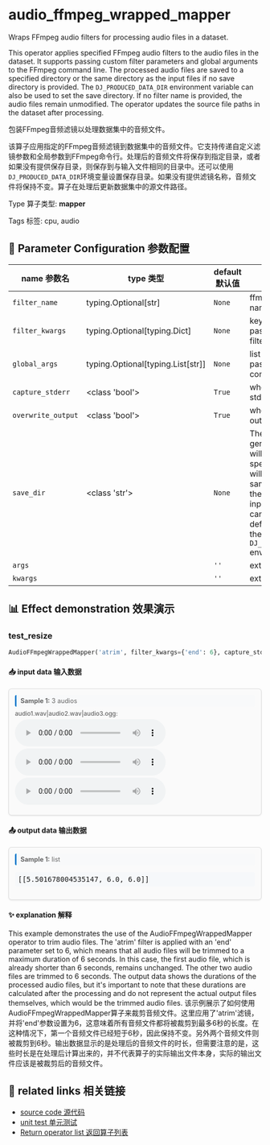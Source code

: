 # audio_ffmpeg_wrapped_mapper

Wraps FFmpeg audio filters for processing audio files in a dataset.

This operator applies specified FFmpeg audio filters to the audio files in the dataset. It supports passing custom filter parameters and global arguments to the FFmpeg command line. The processed audio files are saved to a specified directory or the same directory as the input files if no save directory is provided. The `DJ_PRODUCED_DATA_DIR` environment variable can also be used to set the save directory. If no filter name is provided, the audio files remain unmodified. The operator updates the source file paths in the dataset after processing.

包装FFmpeg音频滤镜以处理数据集中的音频文件。

该算子应用指定的FFmpeg音频滤镜到数据集中的音频文件。它支持传递自定义滤镜参数和全局参数到FFmpeg命令行。处理后的音频文件将保存到指定目录，或者如果没有提供保存目录，则保存到与输入文件相同的目录中。还可以使用`DJ_PRODUCED_DATA_DIR`环境变量设置保存目录。如果没有提供滤镜名称，音频文件将保持不变。算子在处理后更新数据集中的源文件路径。

Type 算子类型: **mapper**

Tags 标签: cpu, audio

## 🔧 Parameter Configuration 参数配置
| name 参数名 | type 类型 | default 默认值 | desc 说明 |
|--------|------|--------|------|
| `filter_name` | typing.Optional[str] | `None` | ffmpeg audio filter name. |
| `filter_kwargs` | typing.Optional[typing.Dict] | `None` | keyword-arguments passed to ffmpeg filter. |
| `global_args` | typing.Optional[typing.List[str]] | `None` | list-arguments passed to ffmpeg command-line. |
| `capture_stderr` | <class 'bool'> | `True` | whether to capture stderr. |
| `overwrite_output` | <class 'bool'> | `True` | whether to overwrite output file. |
| `save_dir` | <class 'str'> | `None` | The directory where generated audio files will be stored. If not specified, outputs will be saved in the same directory as their corresponding input files. This path can alternatively be defined by setting the `DJ_PRODUCED_DATA_DIR` environment variable. |
| `args` |  | `''` | extra args |
| `kwargs` |  | `''` | extra args |

## 📊 Effect demonstration 效果演示
### test_resize
```python
AudioFFmpegWrappedMapper('atrim', filter_kwargs={'end': 6}, capture_stderr=False)
```

#### 📥 input data 输入数据
<div class="sample-card" style="border:1px solid #ddd; padding:12px; margin:8px 0; border-radius:6px; background:#fafafa; box-shadow:0 1px 3px rgba(0,0,0,0.1);"><div class="sample-header" style="background:#f8f9fa; padding:4px 8px; margin-bottom:6px; border-radius:3px; font-size:0.9em; color:#666; border-left:3px solid #007acc;"><strong>Sample 1:</strong> 3 audios</div><div class="media-section" style="margin-bottom:8px;"><div class="media-label" style="font-size:0.85em; color:#666; margin-bottom:4px; font-weight:500;">audio1.wav|audio2.wav|audio3.ogg:</div><div class="audio-list"><audio src="../../../tests/ops/data/audio1.wav" controls style="display:block; margin:4px 0;"></audio><audio src="../../../tests/ops/data/audio2.wav" controls style="display:block; margin:4px 0;"></audio><audio src="../../../tests/ops/data/audio3.ogg" controls style="display:block; margin:4px 0;"></audio></div></div></div>

#### 📤 output data 输出数据
<div class="sample-card" style="border:1px solid #ddd; padding:12px; margin:8px 0; border-radius:6px; background:#fafafa; box-shadow:0 1px 3px rgba(0,0,0,0.1);"><div class="sample-header" style="background:#f8f9fa; padding:4px 8px; margin-bottom:6px; border-radius:3px; font-size:0.9em; color:#666; border-left:3px solid #007acc;"><strong>Sample 1:</strong> list</div><pre style="padding:6px; background:#f6f8fa; border-radius:4px; overflow-x:auto; white-space:pre; word-wrap:normal;">[[5.501678004535147, 6.0, 6.0]]</pre></div>

#### ✨ explanation 解释
This example demonstrates the use of the AudioFFmpegWrappedMapper operator to trim audio files. The 'atrim' filter is applied with an 'end' parameter set to 6, which means that all audio files will be trimmed to a maximum duration of 6 seconds. In this case, the first audio file, which is already shorter than 6 seconds, remains unchanged. The other two audio files are trimmed to 6 seconds. The output data shows the durations of the processed audio files, but it's important to note that these durations are calculated after the processing and do not represent the actual output files themselves, which would be the trimmed audio files.
该示例展示了如何使用AudioFFmpegWrappedMapper算子来裁剪音频文件。这里应用了'atrim'滤镜，并将'end'参数设置为6，这意味着所有音频文件都将被裁剪到最多6秒的长度。在这种情况下，第一个音频文件已经短于6秒，因此保持不变。另外两个音频文件则被裁剪到6秒。输出数据显示的是处理后的音频文件的时长，但需要注意的是，这些时长是在处理后计算出来的，并不代表算子的实际输出文件本身，实际的输出文件应该是被裁剪后的音频文件。


## 🔗 related links 相关链接
- [source code 源代码](../../../data_juicer/ops/mapper/audio_ffmpeg_wrapped_mapper.py)
- [unit test 单元测试](../../../tests/ops/mapper/test_audio_ffmpeg_wrapped_mapper.py)
- [Return operator list 返回算子列表](../../Operators.md)